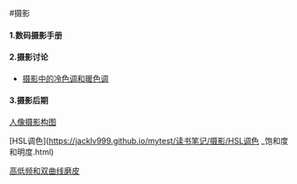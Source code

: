 #摄影

#### 1.数码摄影手册

#### 2.摄影讨论

- [摄影中的冷色调和暖色调](./摄影中冷暖色调.html) 

#### 3.摄影后期

[人像摄影构图](https://jacklv999.github.io/mytest/读书笔记/摄影/人像摄影构图.html) 

[HSL调色](https://jacklv999.github.io/mytest/读书笔记/摄影/HSL调色 _饱和度和明度.html) 

[高低频和双曲线磨皮](https://jacklv999.github.io/mytest/读书笔记/摄影/摄影——后期/磨皮方法.html) 
